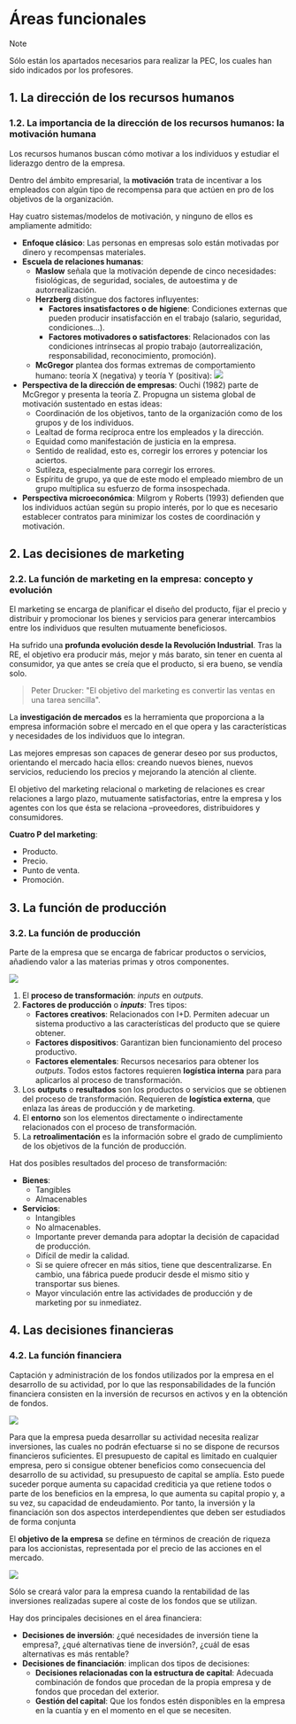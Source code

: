 # Áreas funcionales

>[!NOTE]
>Sólo están los apartados necesarios para realizar la PEC, los cuales han sido indicados por los profesores.

## 1. La dirección de los recursos humanos

### 1.2. La importancia de la dirección de los recursos humanos: la motivación humana

Los recursos humanos buscan cómo motivar a los individuos y estudiar el liderazgo dentro de la empresa.

Dentro del ámbito empresarial, la **motivación** trata de incentivar a los empleados con algún tipo de recompensa para que actúen en pro de los objetivos de la organización.

Hay cuatro sistemas/modelos de motivación, y ninguno de ellos es ampliamente admitido:
- **Enfoque clásico**: Las personas en empresas solo están motivadas por dinero y recompensas materiales.
- **Escuela de relaciones humanas**:
	- **Maslow** señala que la motivación depende de cinco necesidades: fisiológicas, de seguridad, sociales, de autoestima y de autorrealización.
	- **Herzberg** distingue dos factores influyentes:
		- **Factores insatisfactores o de higiene**: Condiciones externas que pueden producir insatisfacción en el trabajo (salario, seguridad, condiciones...).
		- **Factores motivadores o satisfactores**: Relacionados con las condiciones intrínsecas al propio trabajo (autorrealización, responsabilidad, reconocimiento, promoción).
	- **McGregor** plantea dos formas extremas de comportamiento humano: teoría X (negativa) y teoría Y (positiva):
		![](https://i.gyazo.com/75efdee8c65ad7a589592c3be55b6ae2.png)
- **Perspectiva de la dirección de empresas**: Ouchi (1982) parte de McGregor y presenta la teoría Z. Propugna un sistema global de motivación sustentado en estas ideas:
	- Coordinación de los objetivos, tanto de la organización como de los grupos y de los individuos.
	- Lealtad de forma recíproca entre los empleados y la dirección.
	- Equidad como manifestación de justicia en la empresa.
	- Sentido de realidad, esto es, corregir los errores y potenciar los aciertos.
	- Sutileza, especialmente para corregir los errores.
	- Espíritu de grupo, ya que de este modo el empleado miembro de un grupo multiplica su esfuerzo de forma insospechada.
- **Perspectiva microeconómica**: Milgrom y Roberts (1993) defienden que los individuos actúan según su propio interés, por lo que es necesario establecer contratos para minimizar los costes de coordinación y motivación.

## 2. Las decisiones de marketing

### 2.2. La función de marketing en la empresa: concepto y evolución

El marketing se encarga de planificar el diseño del producto, fijar el precio y distribuir y promocionar los bienes y servicios para generar intercambios entre los individuos que resulten mutuamente beneficiosos.

Ha sufrido una **profunda evolución desde la Revolución Industrial**. Tras la RE, el objetivo era producir más, mejor y más barato, sin tener en cuenta al consumidor, ya que antes se creía que el producto, si era bueno, se vendía solo.

>Peter Drucker: "El objetivo del marketing es convertir las ventas en una tarea sencilla".

La **investigación de mercados** es la herramienta que proporciona a la empresa información sobre el mercado en el que opera y las características y necesidades de los individuos que lo integran.

Las mejores empresas son capaces de generar deseo por sus productos, orientando el mercado hacia ellos: creando nuevos bienes, nuevos servicios, reduciendo los precios y mejorando la atención al cliente.

El objetivo del marketing relacional o marketing de relaciones es crear relaciones a largo plazo, mutuamente satisfactorias, entre la empresa y los agentes con los que ésta se relaciona –proveedores, distribuidores y consumidores.

**Cuatro P del marketing**: 
- Producto. 
- Precio. 
- Punto de venta.
- Promoción.

## 3. La función de producción

### 3.2. La función de producción

Parte de la empresa que se encarga de fabricar productos o servicios, añadiendo valor a las materias primas y otros componentes.

![](https://i.gyazo.com/f70ccd2354f0d962eff9b892c85779a9.png)

1. El **proceso de transformación**: _inputs_ en _outputs_.
2. **Factores de producción** o **_inputs_**: Tres tipos:
	- **Factores creativos**: Relacionados con I+D. Permiten adecuar un sistema productivo a las características del producto que se quiere obtener.
	- **Factores dispositivos**: Garantizan bien funcionamiento del proceso productivo.
	- **Factores elementales**: Recursos necesarios para obtener los _outputs_.
	Todos estos factores requieren **logística interna** para para aplicarlos al proceso de transformación.
3. Los **outputs** o **resultados** son los productos o servicios que se obtienen del proceso de transformación. Requieren de **logística externa**, que enlaza las áreas de producción y de marketing.
4. El **entorno** son los elementos directamente o indirectamente relacionados con el proceso de transformación.
5. La **retroalimentación** es la información sobre el grado de cumplimiento de los objetivos de la función de producción.

Hat dos posibles resultados del proceso de transformación: 
- **Bienes**: 
	- Tangibles 
	- Almacenables
- **Servicios**: 
	- Intangibles 
	- No almacenables.
	- Importante prever demanda para adoptar la decisión de capacidad de producción.
	- Difícil de medir la calidad.
	- Si se quiere ofrecer en más sitios, tiene que descentralizarse. En cambio, una fábrica puede producir desde el mismo sitio y transportar sus bienes.
	- Mayor vinculación entre las actividades de producción y de marketing por su inmediatez.

## 4. Las decisiones financieras

### 4.2. La función financiera

Captación y administración de los fondos utilizados por la empresa en el desarrollo de su actividad, por lo que las responsabilidades de la función financiera consisten en la inversión de recursos en activos y en la obtención de fondos.

![](https://i.gyazo.com/2908d9f62041473a807043164b26b103.png)

Para que la empresa pueda desarrollar su actividad necesita realizar inversiones, las cuales no podrán efectuarse si no se dispone de recursos financieros suficientes. El presupuesto de capital es limitado en cualquier empresa, pero si consigue obtener beneficios como consecuencia del desarrollo de su actividad, su presupuesto de capital se amplía. Esto puede suceder porque aumenta su capacidad crediticia ya que retiene todos o parte de los beneficios en la empresa, lo que aumenta su capital propio y, a su vez, su capacidad de endeudamiento. Por tanto, la inversión y la financiación son dos aspectos interdependientes que deben ser estudiados de forma conjunta

El **objetivo de la empresa** se define en términos de creación de riqueza para
los accionistas, representada por el precio de las acciones en el mercado. 

![](https://i.gyazo.com/a74595180fb917fcb82200f1af9c9771.png)

Sólo se creará valor para la empresa cuando la rentabilidad de las inversiones realizadas supere al coste de los fondos que se utilizan.

Hay dos principales decisiones en el área financiera:
- **Decisiones de inversión**: ¿qué necesidades de inversión tiene la empresa?,
¿qué alternativas tiene de inversión?, ¿cuál de esas alternativas es más rentable?
- **Decisiones de financiación**: implican dos tipos de decisiones:
	- **Decisiones relacionadas con la estructura de capital**: Adecuada combinación de fondos que procedan de la propia empresa y de fondos que procedan del exterior.
	- **Gestión del capital**: Que los fondos estén disponibles en la empresa en la cuantía y en el momento en el que se necesiten.
